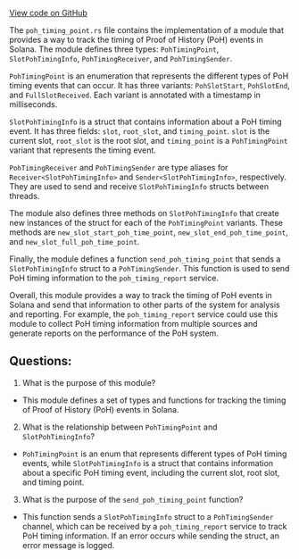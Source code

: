 [View code on GitHub](https://github.com/solana-labs/solana/blob/master/metrics/src/poh_timing_point.rs)

The `poh_timing_point.rs` file contains the implementation of a module that provides a way to track the timing of Proof of History (PoH) events in Solana. The module defines three types: `PohTimingPoint`, `SlotPohTimingInfo`, `PohTimingReceiver`, and `PohTimingSender`.

`PohTimingPoint` is an enumeration that represents the different types of PoH timing events that can occur. It has three variants: `PohSlotStart`, `PohSlotEnd`, and `FullSlotReceived`. Each variant is annotated with a timestamp in milliseconds.

`SlotPohTimingInfo` is a struct that contains information about a PoH timing event. It has three fields: `slot`, `root_slot`, and `timing_point`. `slot` is the current slot, `root_slot` is the root slot, and `timing_point` is a `PohTimingPoint` variant that represents the timing event.

`PohTimingReceiver` and `PohTimingSender` are type aliases for `Receiver<SlotPohTimingInfo>` and `Sender<SlotPohTimingInfo>`, respectively. They are used to send and receive `SlotPohTimingInfo` structs between threads.

The module also defines three methods on `SlotPohTimingInfo` that create new instances of the struct for each of the `PohTimingPoint` variants. These methods are `new_slot_start_poh_time_point`, `new_slot_end_poh_time_point`, and `new_slot_full_poh_time_point`.

Finally, the module defines a function `send_poh_timing_point` that sends a `SlotPohTimingInfo` struct to a `PohTimingSender`. This function is used to send PoH timing information to the `poh_timing_report` service.

Overall, this module provides a way to track the timing of PoH events in Solana and send that information to other parts of the system for analysis and reporting. For example, the `poh_timing_report` service could use this module to collect PoH timing information from multiple sources and generate reports on the performance of the PoH system.
## Questions: 
 1. What is the purpose of this module?
- This module defines a set of types and functions for tracking the timing of Proof of History (PoH) events in Solana.

2. What is the relationship between `PohTimingPoint` and `SlotPohTimingInfo`?
- `PohTimingPoint` is an enum that represents different types of PoH timing events, while `SlotPohTimingInfo` is a struct that contains information about a specific PoH timing event, including the current slot, root slot, and timing point.

3. What is the purpose of the `send_poh_timing_point` function?
- This function sends a `SlotPohTimingInfo` struct to a `PohTimingSender` channel, which can be received by a `poh_timing_report` service to track PoH timing information. If an error occurs while sending the struct, an error message is logged.